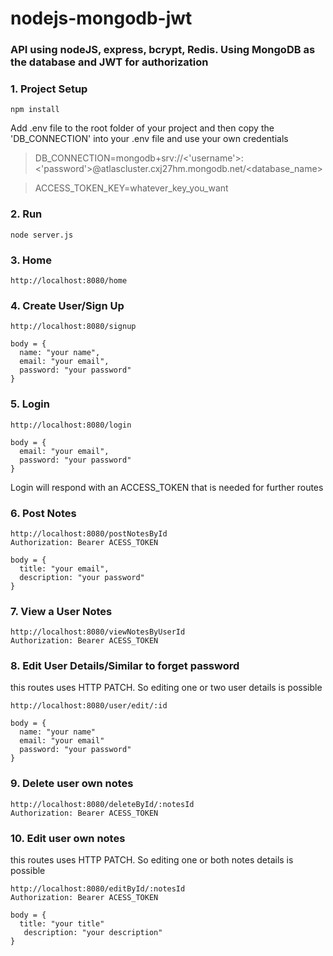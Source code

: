 # nodejs-mongodb-jwt
### API using nodeJS, express, bcrypt, Redis. Using MongoDB as the database and JWT for authorization

### 1. Project Setup
```
npm install
```

Add .env file to the root folder of your project
and then copy the 'DB_CONNECTION' into your .env file and use your own credentials

>DB_CONNECTION=mongodb+srv://<'username'>:<'password'>@atlascluster.cxj27hm.mongodb.net/<database_name>

>ACCESS_TOKEN_KEY=whatever_key_you_want


### 2. Run
```
node server.js
```

### 3. Home
```
http://localhost:8080/home
```

### 4. Create User/Sign Up
```
http://localhost:8080/signup

body = {
  name: "your name",
  email: "your email",
  password: "your password"
}
```

### 5. Login
```
http://localhost:8080/login

body = {
  email: "your email",
  password: "your password"
}
```
Login will respond with an ACCESS_TOKEN that is needed for further routes

### 6. Post Notes
```
http://localhost:8080/postNotesById
Authorization: Bearer ACESS_TOKEN

body = {
  title: "your email",
  description: "your password"
}
```

### 7. View a User Notes
```
http://localhost:8080/viewNotesByUserId
Authorization: Bearer ACESS_TOKEN
```

### 8. Edit User Details/Similar to forget password
this routes uses HTTP PATCH. So editing one or two user details is possible
```
http://localhost:8080/user/edit/:id

body = {
  name: "your name"
  email: "your email"
  password: "your password"
}
```

### 9. Delete user own notes
```
http://localhost:8080/deleteById/:notesId
Authorization: Bearer ACESS_TOKEN
```

### 10. Edit user own notes
this routes uses HTTP PATCH. So editing one or both notes details is possible
```
http://localhost:8080/editById/:notesId
Authorization: Bearer ACESS_TOKEN

body = {
  title: "your title"
   description: "your description"
}
```












